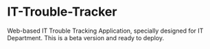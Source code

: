 # IT-Trouble-Tracker
Web-based IT Trouble Tracking Application, specially designed for IT Department. This is a beta version and ready to deploy.
